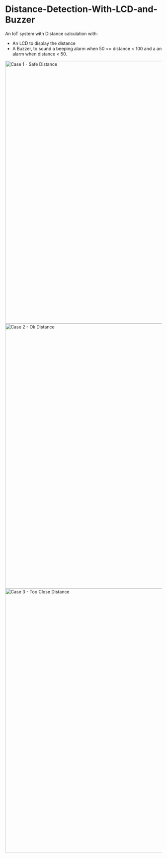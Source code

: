 # Distance-Detection-With-LCD-and-Buzzer
An IoT system with Distance calculation with:
- An LCD to display the distance
- A Buzzer, to sound a beeping alarm when 50 <= distance < 100 and a an alarm when distance < 50.
<img width="1122" height="842" alt="Case 1 - Safe Distance" src="https://github.com/user-attachments/assets/4d651da2-f4c1-4388-bd17-bd2f59e8e166" />
<img width="1110" height="849" alt="Case 2 - Ok Distance" src="https://github.com/user-attachments/assets/529a56de-f999-4a78-85ca-4e59260b9f7e" />
<img width="1122" height="848" alt="Case 3 - Too Close Distance" src="https://github.com/user-attachments/assets/ec0a5a2b-7497-401a-a6da-da9feb97d35e" />
